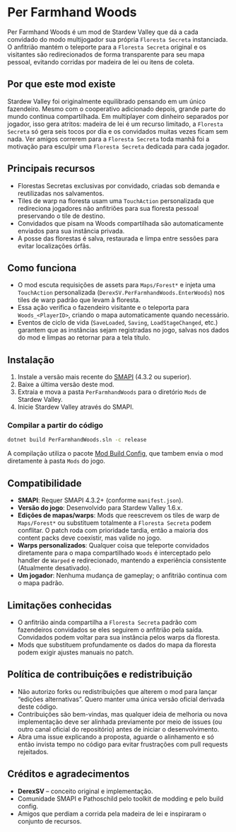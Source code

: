 # Per Farmhand Woods

Per Farmhand Woods é um mod de Stardew Valley que dá a cada convidado do modo
multijogador sua própria `Floresta Secreta` instanciada. O anfitrião mantém o
teleporte para a `Floresta Secreta` original e os visitantes são redirecionados de forma transparente para
seu mapa pessoal, evitando corridas por madeira de lei ou itens de coleta.

## Por que este mod existe

Stardew Valley foi originalmente equilibrado pensando em um único fazendeiro.
Mesmo com o cooperativo adicionado depois, grande parte do mundo continua
compartilhada. Em multiplayer com dinheiro separados por jogador, isso gera atritos: madeira de
lei é um recurso limitado, a `Floresta Secreta` só gera seis tocos por dia e os
convidados muitas vezes ficam sem nada. Ver amigos correrem para a `Floresta Secreta` toda
manhã foi a motivação para esculpir uma `Floresta Secreta` dedicada para cada jogador.

## Principais recursos

- Florestas Secretas exclusivas por convidado, criadas sob demanda e reutilizadas
  nos salvamentos.
- Tiles de warp na floresta usam uma `TouchAction` personalizada que redireciona
  jogadores não anfitriões para sua floresta pessoal preservando o tile de destino.
- Convidados que pisam na Woods compartilhada são automaticamente enviados para
  sua instância privada.
- A posse das florestas é salva, restaurada e limpa entre sessões para evitar
  localizações órfãs.

## Como funciona

- O mod escuta requisições de assets para `Maps/Forest*` e injeta uma
  `TouchAction` personalizada (`DerexSV.PerFarmhandWoods.EnterWoods`) nos tiles
  de warp padrão que levam à floresta.
- Essa ação verifica o fazendeiro visitante e o teleporta para `Woods_<PlayerID>`,
  criando o mapa automaticamente quando necessário.
- Eventos de ciclo de vida (`SaveLoaded`, `Saving`, `LoadStageChanged`, etc.)
  garantem que as instâncias sejam registradas no jogo, salvas nos dados do mod
  e limpas ao retornar para a tela título.

## Instalação

1. Instale a versão mais recente do [SMAPI](https://smapi.io/) (4.3.2 ou superior).
2. Baixe a última versão deste mod.
3. Extraia e mova a pasta `PerFarmhandWoods` para o diretório `Mods` de Stardew Valley.
4. Inicie Stardew Valley através do SMAPI.

### Compilar a partir do código

```bash
dotnet build PerFarmhandWoods.sln -c release
```

A compilação utiliza o pacote [Mod Build Config](https://www.nuget.org/packages/Pathoschild.Stardew.ModBuildConfig),
que tambem envia o mod diretamente à pasta `Mods` do jogo.

## Compatibilidade

- **SMAPI**: Requer SMAPI 4.3.2+ (conforme `manifest.json`).
- **Versão do jogo**: Desenvolvido para Stardew Valley 1.6.x.
- **Edições de mapas/warps**: Mods que reescrevem os tiles de warp de
  `Maps/Forest*` ou substituem totalmente a `Floresta Secreta` podem conflitar. O
  patch roda com prioridade tardia, então a maioria dos content packs deve
  coexistir, mas valide no jogo.
- **Warps personalizados**: Qualquer coisa que teleporte convidados diretamente
  para o mapa compartilhado `Woods` é interceptado pelo handler de `Warped` e
  redirecionado, mantendo a experiência consistente (Atualmente desativado).
- **Um jogador**: Nenhuma mudança de gameplay; o anfitrião continua com o mapa
  padrão.

## Limitações conhecidas

- O anfitrião ainda compartilha a `Floresta Secreta` padrão com fazendeiros
  convidados se eles seguirem o anfitrião pela saída. Convidados podem voltar
  para sua instância pelos warps da floresta.
- Mods que substituem profundamente os dados do mapa da floresta podem exigir
  ajustes manuais no patch.

## Política de contribuições e redistribuição

- Não autorizo forks ou redistribuições que alterem o mod para lançar “edições
  alternativas”. Quero manter uma única versão oficial derivada deste código.
- Contribuições são bem-vindas, mas qualquer ideia de melhoria ou nova
  implementação deve ser alinhada previamente por meio de issues (ou outro
  canal oficial do repositório) antes de iniciar o desenvolvimento.
- Abra uma issue explicando a proposta, aguarde o alinhamento e só então invista
  tempo no código para evitar frustrações com pull requests rejeitados.

## Créditos e agradecimentos

- **DerexSV** – conceito original e implementação.
- Comunidade SMAPI e Pathoschild pelo toolkit de modding e pelo build config.
- Amigos que perdiam a corrida pela madeira de lei e inspiraram o conjunto de recursos.
